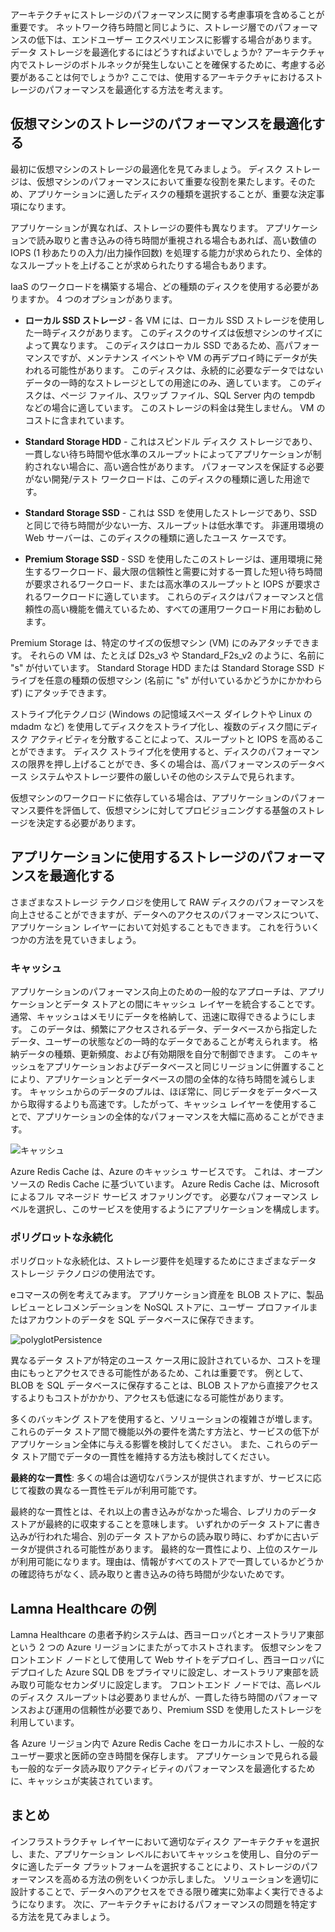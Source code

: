 アーキテクチャにストレージのパフォーマンスに関する考慮事項を含めることが重要です。 ネットワーク待ち時間と同じように、ストレージ層でのパフォーマンスの低下は、エンドユーザー エクスペリエンスに影響する場合があります。 データ ストレージを最適化するにはどうすればよいでしょうか? アーキテクチャ内でストレージのボトルネックが発生しないことを確保するために、考慮する必要があることは何でしょうか? ここでは、使用するアーキテクチャにおけるストレージのパフォーマンスを最適化する方法を考えます。

## <a name="optimize-virtual-machine-storage-performance"></a>仮想マシンのストレージのパフォーマンスを最適化する

最初に仮想マシンのストレージの最適化を見てみましょう。 ディスク ストレージは、仮想マシンのパフォーマンスにおいて重要な役割を果たします。そのため、アプリケーションに適したディスクの種類を選択することが、重要な決定事項になります。

アプリケーションが異なれば、ストレージの要件も異なります。 アプリケーションで読み取りと書き込みの待ち時間が重視される場合もあれば、高い数値の IOPS (1 秒あたりの入力/出力操作回数) を処理する能力が求められたり、全体的なスループットを上げることが求められたりする場合もあります。

IaaS のワークロードを構築する場合、どの種類のディスクを使用する必要がありますか。 4 つのオプションがあります。

- **ローカル SSD ストレージ** - 各 VM には、ローカル SSD ストレージを使用した一時ディスクがあります。 このディスクのサイズは仮想マシンのサイズによって異なります。 このディスクはローカル SSD であるため、高パフォーマンスですが、メンテナンス イベントや VM の再デプロイ時にデータが失われる可能性があります。 このディスクは、永続的に必要なデータではないデータの一時的なストレージとしての用途にのみ、適しています。 このディスクは、ページ ファイル、スワップ ファイル、SQL Server 内の tempdb などの場合に適しています。 このストレージの料金は発生しません。 VM のコストに含まれています。

- **Standard Storage HDD** - これはスピンドル ディスク ストレージであり、一貫しない待ち時間や低水準のスループットによってアプリケーションが制約されない場合に、高い適合性があります。 パフォーマンスを保証する必要がない開発/テスト ワークロードは、このディスクの種類に適した用途です。

- **Standard Storage SSD** - これは SSD を使用したストレージであり、SSD と同じで待ち時間が少ない一方、スループットは低水準です。 非運用環境の Web サーバーは、このディスクの種類に適したユース ケースです。

- **Premium Storage SSD** - SSD を使用したこのストレージは、運用環境に発生するワークロード、最大限の信頼性と需要に対する一貫した短い待ち時間が要求されるワークロード、または高水準のスループットと IOPS が要求されるワークロードに適しています。 これらのディスクはパフォーマンスと信頼性の高い機能を備えているため、すべての運用ワークロード用にお勧めします。

Premium Storage は、特定のサイズの仮想マシン (VM) にのみアタッチできます。 それらの VM は、たとえば D2s_v3 や Standard_F2s_v2 のように、名前に "s" が付いています。 Standard Storage HDD または Standard Storage SSD ドライブを任意の種類の仮想マシン (名前に "s" が付いているかどうかにかかわらず) にアタッチできます。

ストライプ化テクノロジ (Windows の記憶域スペース ダイレクトや Linux の mdadm など) を使用してディスクをストライプ化し、複数のディスク間にディスク アクティビティを分散することによって、スループットと IOPS を高めることができます。 ディスク ストライプ化を使用すると、ディスクのパフォーマンスの限界を押し上げることができ、多くの場合は、高パフォーマンスのデータベース システムやストレージ要件の厳しいその他のシステムで見られます。

仮想マシンのワークロードに依存している場合は、アプリケーションのパフォーマンス要件を評価して、仮想マシンに対してプロビジョニングする基盤のストレージを決定する必要があります。

## <a name="optimize-storage-performance-for-your-application"></a>アプリケーションに使用するストレージのパフォーマンスを最適化する

さまざまなストレージ テクノロジを使用して RAW ディスクのパフォーマンスを向上させることができますが、データへのアクセスのパフォーマンスについて、アプリケーション レイヤーにおいて対処することもできます。 これを行ういくつかの方法を見ていきましょう。

### <a name="caching"></a>キャッシュ

アプリケーションのパフォーマンス向上のための一般的なアプローチは、アプリケーションとデータ ストアとの間にキャッシュ レイヤーを統合することです。 通常、キャッシュはメモリにデータを格納して、迅速に取得できるようにします。 このデータは、頻繁にアクセスされるデータ、データベースから指定したデータ、ユーザーの状態などの一時的なデータであることが考えられます。 格納データの種類、更新頻度、および有効期限を自分で制御できます。 このキャッシュをアプリケーションおよびデータベースと同じリージョンに併置することにより、アプリケーションとデータベースの間の全体的な待ち時間を減らします。 キャッシュからのデータのプルは、ほぼ常に、同じデータをデータベースから取得するよりも高速です。したがって、キャッシュ レイヤーを使用することで、アプリケーションの全体的なパフォーマンスを大幅に高めることができます。

![キャッシュ](../media/cache.png)

Azure Redis Cache は、Azure のキャッシュ サービスです。 これは、オープン ソースの Redis Cache に基づいています。 Azure Redis Cache は、Microsoft によるフル マネージド サービス オファリングです。 必要なパフォーマンス レベルを選択し、このサービスを使用するようにアプリケーションを構成します。

### <a name="polyglot-persistence"></a>ポリグロットな永続化

ポリグロットな永続化は、ストレージ要件を処理するためにさまざまなデータ ストレージ テクノロジの使用法です。

eコマースの例を考えてみます。 アプリケーション資産を BLOB ストアに、製品レビューとレコメンデーションを NoSQL ストアに、ユーザー プロファイルまたはアカウントのデータを SQL データベースに保存できます。

![polyglotPersistence](../media/polyglotpersistence.png)

異なるデータ ストアが特定のユース ケース用に設計されているか、コストを理由にもっとアクセスできる可能性があるため、これは重要です。 例として、BLOB を SQL データベースに保存することは、BLOB ストアから直接アクセスするよりもコストがかかり、アクセスも低速になる可能性があります。

多くのバッキング ストアを使用すると、ソリューションの複雑さが増します。 これらのデータ ストア間で機能以外の要件を満たす方法と、サービスの低下がアプリケーション全体に与える影響を検討してください。 また、これらのデータ ストア間でデータの一貫性を維持する方法も検討してください。 

**最終的な一貫性**: 多くの場合は適切なバランスが提供されますが、サービスに応じて複数の異なる一貫性モデルが利用可能です。

最終的な一貫性とは、それ以上の書き込みがなかった場合、レプリカのデータ ストアが最終的に収束することを意味します。 いずれかのデータ ストアに書き込みが行われた場合、別のデータ ストアからの読み取り時に、わずかに古いデータが提供される可能性があります。 最終的な一貫性により、上位のスケールが利用可能になります。理由は、情報がすべてのストアで一貫しているかどうかの確認待ちがなく、読み取りと書き込みの待ち時間が少ないためです。

## <a name="lamna-healthcare-example"></a>Lamna Healthcare の例

Lamna Healthcare の患者予約システムは、西ヨーロッパとオーストラリア東部という 2 つの Azure リージョンにまたがってホストされます。 仮想マシンをフロントエンド ノードとして使用して Web サイトをデプロイし、西ヨーロッパにデプロイした Azure SQL DB をプライマリに設定し、オーストラリア東部を読み取り可能なセカンダリに設定します。 フロントエンド ノードでは、高レベルのディスク スループットは必要ありませんが、一貫した待ち時間のパフォーマンスおよび運用の信頼性が必要であり、Premium SSD を使用したストレージを利用しています。

各 Azure リージョン内で Azure Redis Cache をローカルにホストし、一般的なユーザー要求と医師の空き時間を保存します。 アプリケーションで見られる最も一般的なデータ読み取りアクティビティのパフォーマンスを最適化するために、キャッシュが実装されています。

## <a name="summary"></a>まとめ

インフラストラクチャ レイヤーにおいて適切なディスク アーキテクチャを選択し、また、アプリケーション レベルにおいてキャッシュを使用し、自分のデータに適したデータ プラットフォームを選択することにより、ストレージのパフォーマンスを高める方法の例をいくつか示しました。 ソリューションを適切に設計することで、データへのアクセスをできる限り確実に効率よく実行できるようになります。 次に、アーキテクチャにおけるパフォーマンスの問題を特定する方法を見てみましょう。
